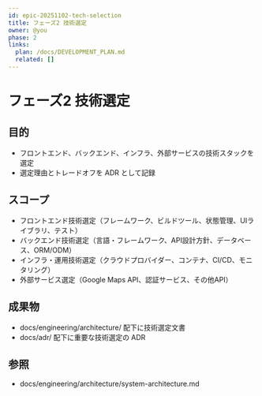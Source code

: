 ```yaml
---
id: epic-20251102-tech-selection
title: フェーズ2 技術選定
owner: @you
phase: 2
links:
  plan: /docs/DEVELOPMENT_PLAN.md
  related: []
---
```


# フェーズ2 技術選定

## 目的
- フロントエンド、バックエンド、インフラ、外部サービスの技術スタックを選定
- 選定理由とトレードオフを ADR として記録

## スコープ
- フロントエンド技術選定（フレームワーク、ビルドツール、状態管理、UIライブラリ、テスト）
- バックエンド技術選定（言語・フレームワーク、API設計方針、データベース、ORM/ODM）
- インフラ・運用技術選定（クラウドプロバイダー、コンテナ、CI/CD、モニタリング）
- 外部サービス選定（Google Maps API、認証サービス、その他API）

## 成果物
- docs/engineering/architecture/ 配下に技術選定文書
- docs/adr/ 配下に重要な技術選定の ADR

## 参照
- docs/engineering/architecture/system-architecture.md
